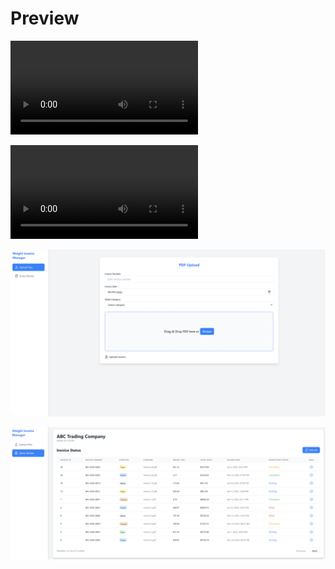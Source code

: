 # Preview

![Extract from digital copies](extract_digital.mp4)

![Extract handwritten notes on scanned copies](extract_handwritten.mp4)

![Upload PDF Feature](Upload.png)

![Upload Status Review Feature](Review.png)